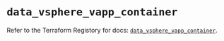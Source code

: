 # `data_vsphere_vapp_container`

Refer to the Terraform Registory for docs: [`data_vsphere_vapp_container`](https://www.terraform.io/docs/providers/vsphere/d/vapp_container).

